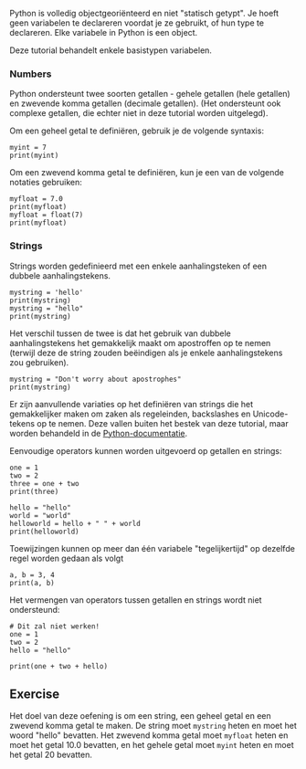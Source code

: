 Python is volledig objectgeoriënteerd en niet "statisch getypt". Je hoeft geen variabelen te declareren voordat je ze gebruikt, of hun type te declareren. Elke variabele in Python is een object.

Deze tutorial behandelt enkele basistypen variabelen.

### Numbers
Python ondersteunt twee soorten getallen - gehele getallen (hele getallen) en zwevende komma getallen (decimale getallen). (Het ondersteunt ook complexe getallen, die echter niet in deze tutorial worden uitgelegd).

Om een geheel getal te definiëren, gebruik je de volgende syntaxis:

    myint = 7
    print(myint)

Om een zwevend komma getal te definiëren, kun je een van de volgende notaties gebruiken:

    myfloat = 7.0
    print(myfloat)
    myfloat = float(7)
    print(myfloat)

### Strings

Strings worden gedefinieerd met een enkele aanhalingsteken of een dubbele aanhalingstekens.

    mystring = 'hello'
    print(mystring)
    mystring = "hello"
    print(mystring)

Het verschil tussen de twee is dat het gebruik van dubbele aanhalingstekens het gemakkelijk maakt om apostroffen op te nemen (terwijl deze de string zouden beëindigen als je enkele aanhalingstekens zou gebruiken).

    mystring = "Don't worry about apostrophes"
    print(mystring)

Er zijn aanvullende variaties op het definiëren van strings die het gemakkelijker maken om zaken als regeleinden, backslashes en Unicode-tekens op te nemen. Deze vallen buiten het bestek van deze tutorial, maar worden behandeld in de [Python-documentatie](http://docs.python.org/tutorial/introduction.html#strings "Strings in Python Tutorial").

Eenvoudige operators kunnen worden uitgevoerd op getallen en strings:

    one = 1
    two = 2
    three = one + two
    print(three)

    hello = "hello"
    world = "world"
    helloworld = hello + " " + world
    print(helloworld)

Toewijzingen kunnen op meer dan één variabele "tegelijkertijd" op dezelfde regel worden gedaan als volgt

    a, b = 3, 4
    print(a, b)

Het vermengen van operators tussen getallen en strings wordt niet ondersteund:

    # Dit zal niet werken!
    one = 1
    two = 2
    hello = "hello"
    
    print(one + two + hello)


Exercise
--------

Het doel van deze oefening is om een string, een geheel getal en een zwevend komma getal te maken. De string moet `mystring` heten en moet het woord "hello" bevatten. Het zwevend komma getal moet `myfloat` heten en moet het getal 10.0 bevatten, en het gehele getal moet `myint` heten en moet het getal 20 bevatten.